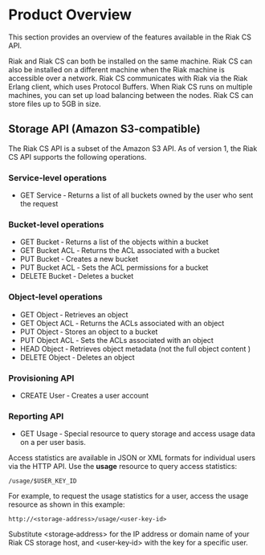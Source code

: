 # Product Overview
This section provides an overview of the features available in the Riak
CS API.

Riak and Riak CS can both be installed on the same machine. Riak CS can
also be installed on a different machine when the Riak machine is
accessible over a network. Riak CS communicates with Riak via the Riak
Erlang client, which uses Protocol Buffers. When Riak CS runs on
multiple machines, you can set up load balancing between the nodes. Riak
CS can store files up to 5GB in size.

## Storage API (Amazon S3‐compatible)
The Riak CS API is a subset of the Amazon S3 API. As of version 1, the Riak CS API supports the following operations.

### Service‐level operations

* GET Service ‐ Returns a list of all buckets owned by the user who
    sent the request

### Bucket‐level operations

* GET Bucket ‐ Returns a list of the objects within a bucket
* GET Bucket ACL ‐ Returns the ACL associated with a bucket
* PUT Bucket ‐ Creates a new bucket
* PUT Bucket ACL ‐ Sets the ACL permissions for a bucket
* DELETE Bucket ‐ Deletes a bucket

### Object‐level operations

* GET Object ‐ Retrieves an object
* GET Object ACL ‐ Returns the ACLs associated with an object
* PUT Object ‐ Stores an object to a bucket
* PUT Object ACL ‐ Sets the ACLs associated with an object
* HEAD Object ‐ Retrieves object metadata (not the full object content )
* DELETE Object ‐ Deletes an object

### Provisioning API

* CREATE User ‐ Creates a user account

### Reporting API

* GET Usage ‐ Special resource to query storage and access usage data on a per user basis.

Access statistics are available in JSON or XML formats for individual users via the HTTP API. Use the **usage** resource to query access statistics:

    /usage/$USER_KEY_ID

For example, to request the usage statistics for a user, access the usage resource as shown in this example:

    http://<storage‐address>/usage/<user‐key‐id>

Substitute <storage‐address> for the IP address or domain name of your Riak CS storage host, and <user‐key‐id> with the key for a specific user.
